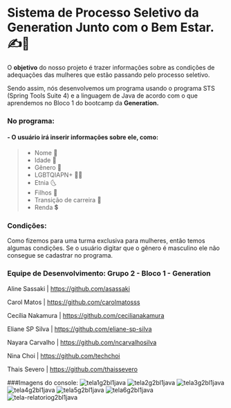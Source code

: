 # Sistema de Processo Seletivo da Generation Junto com o Bem Estar. ✍️🧠

O **objetivo** do nosso projeto é trazer informações sobre as condições de adequações das mulheres que estão passando pelo processo seletivo.

Sendo assim, nós desenvolvemos um programa usando o programa STS (Spring Tools Suite 4) e a linguagem de Java de acordo com o que aprendemos no Bloco 1 do bootcamp da **Generation.**

### No programa:

#### - O usuário irá inserir informações sobre ele, como: 
> - Nome 🌱
> - Idade 🔢
> - Gênero 🚻
> - LGBTQIAPN+ 🏳️‍🌈
> - Etnia 🌜
> - Filhos 🧸
> - Transição de carreira 🔧
> - Renda 💲

### Condições: 

Como fizemos para uma turma exclusiva para mulheres, então temos algumas condições. Se o usuário digitar que o gênero é masculino ele não consegue se cadastrar no programa.

### Equipe de Desenvolvimento: Grupo 2 - Bloco 1 - Generation


Aline Sassaki | https://github.com/asassaki

Carol Matos | https://github.com/carolmatosss

Cecília Nakamura | https://github.com/cecilianakamura

Eliane SP Silva | https://github.com/eliane-sp-silva

Nayara Carvalho | https://github.com/ncarvalhosilva

Nina Choi | https://github.com/techchoi

Thais Severo | https://github.com/thaissevero


###Imagens do console:
![tela1g2bl1java](https://user-images.githubusercontent.com/95144647/191083967-901700bf-c365-49e5-ad09-bffaaec8d80b.png)
![tela2g2bl1java](https://user-images.githubusercontent.com/95144647/191083983-d24ec50a-c483-440e-b8b3-52fec7b23d16.png)
![tela3g2bl1java](https://user-images.githubusercontent.com/95144647/191083993-eb575f7e-50cd-4794-a802-c5d54625addb.png)
![tela4g2bl1java](https://user-images.githubusercontent.com/95144647/191084011-716211b1-defa-424b-a1a7-5f4fd7603af8.png)
![tela5g2bl1java](https://user-images.githubusercontent.com/95144647/191084167-7a25fc89-3136-4a14-902b-5c080714235b.png)
![tela6g2bl1java](https://user-images.githubusercontent.com/95144647/191084185-2a7fc69d-2669-49a6-ab25-4edee6f15707.png)
![tela-relatoriog2bl1java](https://user-images.githubusercontent.com/95144647/191084192-0068414b-f8e2-480d-8cde-5500a5b270d8.png)
